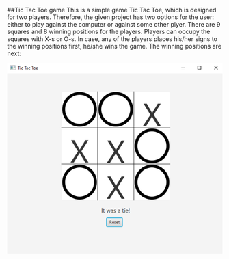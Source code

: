 ##Tic Tac Toe game 
This is a simple game Tic Tac Toe, which is designed for two players. Therefore, the given project has two options for the user: either to play against the computer or against some other plyer. There are 9 squares and 8 winning positions for the players.
Players can occupy the squares with X-s or O-s. In case, any of the players places his/her signs to the winning positions first, he/she wins the game. The winning positions are next:

![](Images/img3.PNG) 
